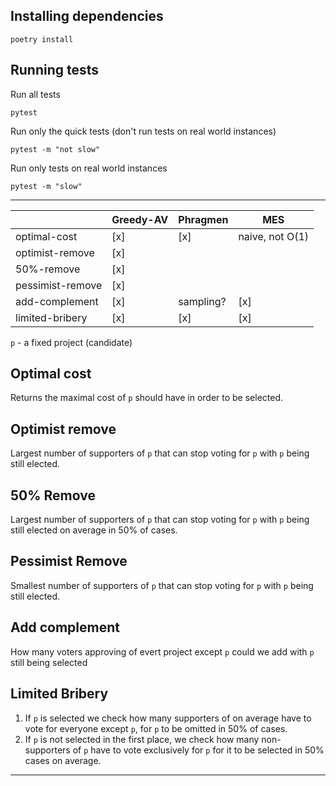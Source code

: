 ## Installing dependencies
```
poetry install
```

## Running tests

Run all tests 
```
pytest
```

Run only the quick tests (don't run tests on real world instances)
```
pytest -m "not slow" 
```

Run only tests on real world instances
```
pytest -m "slow" 
```

---


|                      | Greedy-AV              | Phragmen         | MES              |
|----------------------|------------------------|------------------|------------------|
| optimal-cost         |       [x]              |       [x]        | naive, not O(1)  |
| optimist-remove      |       [x]              |                  |                  |
| 50%-remove           |       [x]              |                  |                  |
| pessimist-remove     |       [x]              |                  |                  |
| add-complement       |       [x]              |    sampling?     |       [x]        |
| limited-bribery      |       [x]              |       [x]        |       [x]        |


`p` - a fixed project (candidate)

## Optimal cost
Returns the maximal cost of `p` should have in order to be selected.

## Optimist remove
Largest number of supporters of `p` that can stop voting for `p` with `p` being still elected.

## 50% Remove 
Largest number of supporters of `p` that can stop voting for `p` with `p` being still elected on average in 50% of cases.

## Pessimist Remove 
Smallest number of supporters of `p` that can stop voting for `p` with `p` being still elected.

## Add complement
How many voters approving of evert project except `p` could we add with `p` still being selected

## Limited Bribery
1. If `p` is selected we check how many supporters of on average have to vote for everyone except `p`, for `p` to be omitted in 50% of cases.
2. If `p` is not selected in the first place, we check how many non-supporters of `p` have to vote exclusively for `p` for it to be selected in 50% cases on average.

---

<!-- ## Greedy-AV
1. Optimal cost
    We can easily compute the optimal cost that a selected project should have.
2. Pessimist-remove = 50%-remove = Optimist-remove 
    So we call this measure for AV Perfect Approval i.e. the minimal amount of votes it should get to be selected (given a certain price).
3. Add complement is essentially the same as Perfect Approval. 

## Phragmen
1. Optimal cost
    We can compute the optimal cost a project should have to get selected, by keeping a maximal value of "money" its supporters have accumulated at moments whenever we select a new project.

2.  -->
